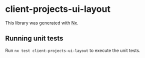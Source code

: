 # client-projects-ui-layout

This library was generated with [Nx](https://nx.dev).

## Running unit tests

Run `nx test client-projects-ui-layout` to execute the unit tests.

